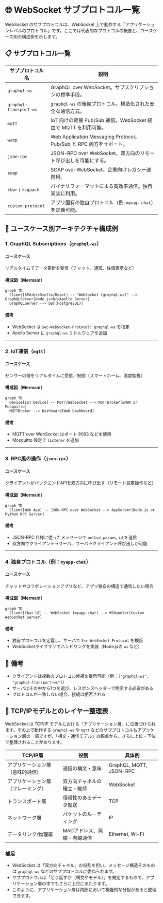 # 🌐 WebSocket サブプロトコル一覧

WebSocket のサブプロトコルは、WebSocket 上で動作する「アプリケーションレベルのプロトコル」です。ここでは代表的なプロトコルの概要と、ユースケース別の構成例を示します。

## 📋 サブプロトコル一覧

| サブプロトコル名 | 説明 |
|------------------|------|
| `graphql-ws` | GraphQL over WebSocket。サブスクリプションの標準手段。 |
| `graphql-transport-ws` | `graphql-ws` の後継プロトコル。構造化された安全な通信方式。 |
| `mqtt` | IoT 向けの軽量 Pub/Sub 通信。WebSocket 経由で MQTT を利用可能。 |
| `wamp` | Web Application Messaging Protocol。Pub/Sub と RPC 両方をサポート。 |
| `json-rpc` | JSON-RPC over WebSocket。双方向のリモート呼び出しを可能にする。 |
| `soap` | SOAP over WebSocket。企業向けレガシー連携用。 |
| `cbor` / `msgpack` | バイナリフォーマットによる高効率通信。独自実装に利用。 |
| `custom-protocol` | アプリ固有の独自プロトコル（例: `myapp-chat`）を定義可能。 |


## 🧭 ユースケース別アーキテクチャ構成例

### 1. GraphQL Subscriptions（`graphql-ws`）

#### ユースケース
リアルタイムでデータ更新を受信（チャット、通知、株価表示など）

#### 構成図（Mermaid）
```mermaid
graph TD
  Client[SPA<br>Svelte/React] -- "WebSocket (graphql-ws)" --> GraphQLServer[Node.js<br>Apollo Server]
  GraphQLServer --> DB[(PostgreSQL)]
```

#### 備考
- WebSocket は `Sec-WebSocket-Protocol: graphql-ws` を指定
- Apollo Server に `graphql-ws` ミドルウェアを追加

---

### 2. IoT通信（`mqtt`）

#### ユースケース
センサーの値をリアルタイムに受信／制御（スマートホーム、温度監視）

#### 構成図（Mermaid）
```mermaid
graph TD
  Device[IoT Device] -- MQTT/WebSocket --> MQTTBroker[EMQX or Mosquitto]
  MQTTBroker --> Dashboard[Web Dashboard]
```

#### 備考
- MQTT over WebSocket はポート 8083 などを使用
- Mosquitto 設定で `listener` を追加

---

### 3. RPC風の操作（`json-rpc`）

#### ユースケース
クライアントがバックエンドAPIを双方向に呼び出す（リモート設定操作など）

#### 構成図（Mermaid）
```mermaid
graph TD
  Client[Web App] -- JSON-RPC over WebSocket --> AppServer[Node.js or Python RPC Server]
```

#### 備考
- JSON-RPC 仕様に従ったメッセージで `method`, `params`, `id` を送信
- 双方向でクライアント→サーバ、サーバ→クライアント呼び出しが可能

---

### 4. 独自プロトコル（例：`myapp-chat`）

#### ユースケース
チャットやコラボレーションアプリなど、アプリ独自の構造で通信したい場合

#### 構成図（Mermaid）
```mermaid
graph TD
  Client[Chat UI] -- WebSocket (myapp-chat) --> WSHandler[Custom WebSocket Server]
```

#### 備考
- 独自プロトコルを定義し、サーバで `Sec-WebSocket-Protocol` を検証
- WebSocketライブラリでハンドリングを実装（Node.jsの `ws` など）


## 📝 備考

- クライアントは複数のプロトコル候補を提示可能（例：`["graphql-ws", "graphql-transport-ws"]`）
- サーバはその中から1つを選び、レスポンスヘッダーで明示する必要がある
- プロトコルが一致しない場合、接続は拒否される


## 🧱 TCP/IPモデルとのレイヤー整理表

WebSocket は TCP/IP モデルにおける「アプリケーション層」に位置づけられます。その上で動作する `graphql-ws` や `mqtt` などのサブプロトコルもアプリケーション層の一部ですが、「構文・通信モデル」の観点から、さらに上位・下位で整理されることがあります。

| TCP/IP層 | 役割 | 具体例 |
|----------|------|--------|
| アプリケーション層（意味的通信） | 通信の構文・意味 | GraphQL, MQTT, JSON-RPC |
| アプリケーション層（フレーミング） | 双方向チャネルの確立・維持 | WebSocket |
| トランスポート層 | 信頼性のあるデータ転送 | TCP |
| ネットワーク層 | パケットのルーティング | IP |
| データリンク/物理層 | MACアドレス、無線・有線通信 | Ethernet, Wi-Fi |

### 補足

- WebSocket は「双方向チャネル」の役割を担い、メッセージ構造そのものは `graphql-ws` などのサブプロトコルに委ねられます。
- サブプロトコルは「どう話すか（構文やモデル）」を規定するもので、アプリケーション層の中でもさらに上位にあたります。
- このように、アプリケーション層は内部において機能的な分担があると整理できます。
